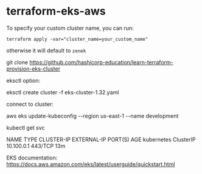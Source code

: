 # terraform-eks-aws

To specify your custom cluster name, you can run:

```terraform apply -var="cluster_name=your_custom_name"```

otherwise it will default to `zenek`


git clone https://github.com/hashicorp-education/learn-terraform-provision-eks-cluster

eksctl option:

eksctl create cluster -f eks-cluster-1.32.yaml

connect to cluster:

aws eks update-kubeconfig --region us-east-1 --name development

kubectl get svc

NAME         TYPE        CLUSTER-IP   EXTERNAL-IP   PORT(S)   AGE
kubernetes   ClusterIP   10.100.0.1   <none>        443/TCP   13m

EKS documentation:
https://docs.aws.amazon.com/eks/latest/userguide/quickstart.html